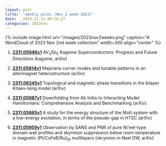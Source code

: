 ```yaml
---
layout: post
title:  "weekly picks (Nov 2 week 2023)"
date:   2023-11-13 00:16:27
categories: 2023nov
---
```



{% include image.html url="/images/2023nov2weeks.png" caption="A WordCloud of 2023 Nov 2nd week collection" width=300 align="center" %}







1. **[2311.05946v1](https://arxiv.org/abs/2311.05946v1)** AV$_3$Sb$_5$ Kagome Superconductors: Progress and Future Directions (kagome, arXiv)

1. **[2311.05814v1](https://arxiv.org/abs/2311.05814v1)** Majorana corner modes and tunable patterns in an altermagnet heterostructure (arXiv)

1. **[2311.06245v1](https://arxiv.org/abs/2311.06245v1)** Topological and magnetic phase transitions in the bilayer Kitaev-Ising model (arXiv)

1. **[2311.05987v1](https://arxiv.org/abs/2311.05987v1)** Downfolding from Ab Initio to Interacting Model Hamiltonians: Comprehensive Analysis and Benchmarking (arXiv)

1. **[2311.05865v1](https://arxiv.org/abs/2311.05865v1)** A study for the energy structure of the Mott system with a low-energy excitation, in terms of the pseudo-gap in HTSC (arXiv)

1. **[2311.05959v1](https://arxiv.org/abs/2311.05959v1)** Observation by SANS and PNR of pure N\\'eel-type domain wall profiles and skyrmion suppression below room temperature in magnetic [Pt/CoFeB/Ru]$_{10}$ multilayers (skrymion in Neel DW, arXiv)
